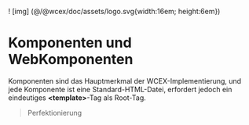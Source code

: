 <!--DESC: {icon:{name:"explore"},id:8} -->

! [img] (@/@wcex/doc/assets/logo.svg{width:16em; height:6em})

# Komponenten und WebKomponenten

Komponenten sind das Hauptmerkmal der WCEX-Implementierung, und jede Komponente ist eine Standard-HTML-Datei, erfordert jedoch ein eindeutiges **\<template\>**-Tag als Root-Tag.

> Perfektionierung
